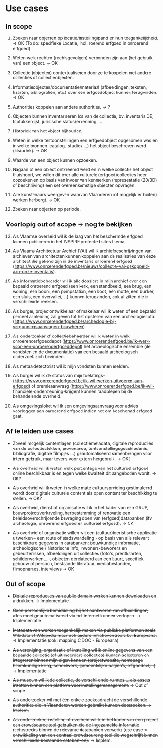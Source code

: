 # Use cases

## In scope

1. Zoeken naar objecten op locatie/instelling/pand en hun toegankelijkheid. ->  OK (To do: specifieke Locatie, incl. roerend erfgoed in onroerend erfgoed)

2. Weten welk rechten (rechtsgevolgen) verbonden zijn aan (het gebruik van) een object. -> OK

3. Collectie (objecten) contextualiseren door ze te koppelen met andere collecties of collectieobjecten.

4. Informatieobjecten/documentatie/materiaal (afbeeldingen, teksten, kaarten, bibliografiën, etc.) over een erfgoedobject kunnen terugvinden. -> OK

5. Authorities koppelen aan andere authorities. -> ?

6. Objecten kunnen inventariseren los van de collectie, bv. inventaris OE, toptukkenlijst, juridische status/erkenning, ...

7. Historiek van het object bijhouden.

8. Weten in welke tentoonstellingen een erfgoedobject opgenomen was en in welke bronnen (catalogi, studies …) het object beschreven werd (historiek). -> OK

9. Waarde van een object kunnen opzoeken.

10. Nagaan of een object ontvreemd werd en in welke collectie het object thuishoort, we willen dit over alle culturele (erfgoed)collecties heen opzoeken en op basis van invoer van kenmerken (representatie (2D/3D) of beschrijving) een set overeenkomstige objecten opvragen.

11. Alle kunstenaars weergeven waarvan Vlaanderen (of mogelijk er buiten) werken herbergt. → OK  

12. Zoeken naar objecten op periode.

## Voorlopig out of scope -> nog te bekijken

13. Als Vlaamse overheid wil ik de laag van het beschermde erfgoed kunnen publiceren in het INSPIRE protected sites thema.

14. Als Vlaams Architectuur Archief (VAI) wil ik archiefbeschrijvingen van archieven van architecten kunnen koppelen aan de realisaties van deze architect die gekend zijn in de inventaris onroerend erfgoed (https://www.onroerenderfgoed.be/nieuws/collectie-vai-gekoppeld-aan-onze-inventaris).

15. Als informatiebeheerder wil ik alle dossiers in mijn archief over een bepaald onroerend erfgoed (een kerk, een standbeeld, een brug, een woning, een boom, een pompstation, een boot, een motte, een bunker, een sluis, een rivervallei, ...) kunnen terugvinden, ook al zitten die in verschillende reeksen.

16. Als burger, projectontwikkelaar of makelaar wil ik weten of een bepaald perceel aanleiding zal geven tot het opstellen van een archeologienota. (https://www.onroerenderfgoed.be/archeologie-bij-vergunningsaanvragen-bouwheren)

17. Als onderzoeker of collectiebeheerder wil ik weten in welk onroerenderfgoeddepot (https://www.onroerenderfgoed.be/ik-werk-voor-een-onroerenderfgoeddepot) het archeologische ensemble (de vondsten en de documentatie) van een bepaald archeologisch onderzoek zich bevinden.

18. Als metaaldetectorist wil ik mijn vondsten kunnen melden.

19. Als burger wil ik de status van mijn toelatings- (https://www.onroerenderfgoed.be/ik-wil-werken-uitvoeren-aan-erfgoed) of premieaanvraag (https://www.onroerenderfgoed.be/ik-wil-financiele-ondersteuning-krijgen) kunnen raadplegen bij de behandelende overheid.

20. Als omgevingsloket wil ik een omgevingsaanvraag voor advies voorleggen aan onroerend erfgoed indien het om beschermd erfgoed gaat.

## Af te leiden use cases

- Zoveel mogelijk contentlagen (collectiemetadata, digitale reproducties van de collectiestukken, provenance, tentoonstellingsgeschiedenis, bibliografie, digitale filmpjes …) geautomatiseerd samenbrengen voor intern gebruik, maar tevens voor extern hergebruik. → OK?

- Als overheid wil ik weten welk percentage van het cultureel erfgoed online beschikbaar is en tegen welke kwaliteit dit aangeboden wordt. → OK?

- Als overheid wil ik weten in welke mate cultuurspreiding gestimuleerd wordt door digitale culturele content als open content ter beschikking te stellen. → OK?

- Als overheid, dienst of organisatie wil ik in het kader van een GRUP, bouwproject/verkaveling, herbestemming of renovatie een beleidsoverschrijdende bevraging doen van (erfgoed)databanken (ifv archeologie, onroerend erfgoed en cultureel erfgoed). → OK

- Als overheid of organisatie willen wij een (cultuur)toeristische applicatie uitwerken – een route of stadswandeling - op basis van alle relevant beschikbare gegevens in databanken: bouwkundige informatie, archeologische / historische info, inwoners-bewoners en gebeurtenissen, afbeeldingen uit collecties (foto's, prentkaarten, schilderwerken,...), objecten gerelateerd aan een buurt, specifiek gebouw of persoon, bestaande literatuur, mediabestanden, filmopnames, interviews → OK 

## Out of scope

- ~~Digitale reproducties van public domain werken kunnen downloaden en afdrukken.~~ -> Implementatie

- ~~Geen persoonlijke bemiddeling bij het aanleveren van afbeeldingen; alles moet geautomatiseerd via het internet kunnen verlopen.~~ -> Implementatie

- ~~Metadata van werken toegankelijk maken via publieke platformen zoals Wikidata of Wikipedia maar ook andere initiatieven zoals bv. Europeana.~~ → Implementatie (ook: mapping CIDOC - Europeana)

- ~~Als vereniging, organisatie of instelling wil ik online gegevens van een bepaalde collectie (of uit meerdere collecties) kunnen selecteren en integreren binnen mijn eigen kanalen (projectwebsite, homepage heemkundige kring, schoolwerk, gemeentelijke pagina’s, erfgoedcel,…)~~ -> Implementatie

- ~~Als museum wil ik de collectie, de verschillende ruimtes … als assets inzetten binnen een platform voor instellingsmanagement.~~ → Out of scope

- ~~Als onderzoeker wil met één enkele zoekopdracht de verschillende authorities die in Vlaanderen worden gebruikt kunnen doorzoeken. → Implem.~~

- ~~Als onderzoeker, instelling of overheid wil ik in het kader van een project een crowdsource tool gebruiken die de ingezamelde informatie rechtstreeks binnen de relevante databanken verwerkt (use case = ontwikkeling van een centraal crowdsourcing tool die wegschrijft binnen verschillende bestaande databanken).~~ → Implem.
